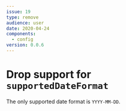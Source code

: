 ```yaml
---
issue: 19
type: remove
audience: user
date: 2020-04-24
components:
  - config
version: 0.0.6
---
```

# Drop support for `supportedDateFormat`

The only supported date format is `YYYY-MM-DD`.
